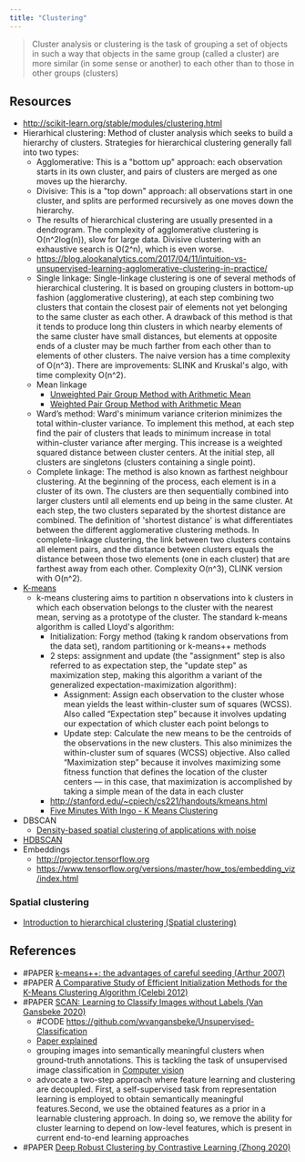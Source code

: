 ```yaml
---
title: "Clustering"
---
```


> Cluster analysis or clustering is the task of grouping a set of objects in such a way that objects in the same group (called a cluster) are more similar (in some sense or another) to each other than to those in other groups (clusters)

## Resources
- http://scikit-learn.org/stable/modules/clustering.html
- Hierarhical clustering: Method of cluster analysis which seeks to build a hierarchy of clusters. Strategies for hierarchical clustering generally fall into two types:
	- Agglomerative: This is a "bottom up" approach: each observation starts in its own cluster, and pairs of clusters are merged as one moves up the hierarchy.
	- Divisive: This is a "top down" approach: all observations start in one cluster, and splits are performed recursively as one moves down the hierarchy.
	- The results of hierarchical clustering are usually presented in a dendrogram. The complexity of agglomerative clustering is O(n^2log(n)), slow for large data. Divisive clustering with an exhaustive search is O(2^n), which is even worse.
	- https://blog.alookanalytics.com/2017/04/11/intuition-vs-unsupervised-learning-agglomerative-clustering-in-practice/
	- Single linkage: Single-linkage clustering is one of several methods of hierarchical clustering. It is based on grouping clusters in bottom-up fashion (agglomerative clustering), at each step combining two clusters that contain the closest pair of elements not yet belonging to the same cluster as each other. A drawback of this method is that it tends to produce long thin clusters in which nearby elements of the same cluster have small distances, but elements at opposite ends of a cluster may be much farther from each other than to elements of other clusters. The naive version has a time complexity of O(n^3). There are improvements: SLINK and Kruskal's algo, with time complexity O(n^2).
	- Mean linkage
		- [Unweighted Pair Group Method with Arithmetic Mean](https://en.wikipedia.org/wiki/UPGMA)
	    - [Weighted Pair Group Method with Arithmetic Mean](https://en.wikipedia.org/wiki/WPGMA)
	- Ward’s method: Ward's minimum variance criterion minimizes the total within-cluster variance.
	  To implement this method, at each step find the pair of clusters that leads to minimum increase in total within-cluster variance after merging. This increase is a weighted squared distance between cluster centers. At the initial step, all clusters are singletons (clusters containing a single point).
	- Complete linkage: The method is also known as farthest neighbour clustering. At the beginning of the process, each element is in a cluster of its own. The clusters are then sequentially combined into larger clusters until all elements end up being in the same cluster. At each step, the two clusters separated by the shortest distance are combined. 
	  The definition of 'shortest distance' is what differentiates between the different agglomerative clustering methods. 
	  In complete-linkage clustering, the link between two clusters contains all element pairs, and the distance between clusters equals the distance between those two elements (one in each cluster) that are farthest away from each other. Complexity O(n^3), CLINK version with O(n^2).
- [K-means](https://en.wikipedia.org/wiki/K-means_clustering)
	- k-means clustering aims to partition n observations into k clusters in which each observation belongs to the cluster with the nearest mean, serving as a prototype of the cluster. The standard k-means algorithm is called Lloyd's algorithm:
		- Initialization: Forgy method (taking k random observations from the data set), random partitioning or k-means++ methods 
		- 2 steps: assignment and update (the "assignment" step is also referred to as expectation step, the "update step" as maximization step, making this algorithm a variant of the generalized expectation-maximization algorithm):
			- Assignment: Assign each observation to the cluster whose mean yields the least within-cluster sum of squares (WCSS). Also called “Expectation step” because it involves updating our expectation of which cluster each point belongs to
			- Update step: Calculate the new means to be the centroids of the observations in the new clusters. This also minimizes the within-cluster sum of squares (WCSS) objective. Also called “Maximization step” because it involves maximizing some fitness function that defines the location of the cluster centers — in this case, that maximization is accomplished by taking a simple mean of the data in each cluster
	  - http://stanford.edu/~cpiech/cs221/handouts/kmeans.html  
	  - [Five Minutes With Ingo - K Means Clustering](https://www.youtube.com/watch?v=wGzumILN5ww)
- DBSCAN 
	- [Density-based spatial clustering of applications with noise](https://en.wikipedia.org/wiki/DBSCAN)
- [HDBSCAN](http://hdbscan.readthedocs.io/en/latest/soft_clustering_explanation.html)
- Embeddings
	- http://projector.tensorflow.org
	- https://www.tensorflow.org/versions/master/how_tos/embedding_viz/index.html

### Spatial clustering
- [Introduction to hierarchical clustering (Spatial clustering)](https://towardsdatascience.com/introduction-to-hierarchical-clustering-part-3-spatial-clustering-1f8cbd451173)

## References
- #PAPER [k-means++: the advantages of careful seeding (Arthur 2007)](https://dl.acm.org/doi/10.5555/1283383.1283494)
- #PAPER [A Comparative Study of Efficient Initialization Methods for the K-Means Clustering Algorithm (Celebi 2012)](https://arxiv.org/abs/1209.1960)
- #PAPER [SCAN: Learning to Classify Images without Labels (Van Gansbeke 2020)](https://arxiv.org/abs/2005.12320)
	- #CODE https://github.com/wvangansbeke/Unsupervised-Classification
	- [Paper explained](https://www.youtube.com/watch?v=hQEnzdLkPj4)
	- grouping images into semantically meaningful clusters when ground-truth annotations. This is tackling the task of unsupervised image classification in [Computer vision](AI/Computer%20Vision/Computer%20vision.md)
	- advocate a two-step approach where feature learning and clustering are decoupled. First, a self-supervised task from representation learning is employed to obtain semantically meaningful features.Second, we use the obtained features as a prior in a learnable clustering  approach.  In  doing  so,  we  remove  the  ability  for  cluster  learning to depend on low-level features, which is present in current end-to-end learning approaches
- #PAPER [Deep Robust Clustering by Contrastive Learning (Zhong 2020)](https://arxiv.org/abs/2008.03030)
